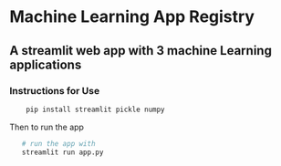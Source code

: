 # Machine Learning App Registry

## A streamlit web app with 3 machine Learning applications

### Instructions for Use

```python
    pip install streamlit pickle numpy

```

Then to run the app

```python
   # run the app with
   streamlit run app.py
```
